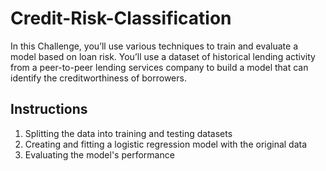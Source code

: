 # Credit-Risk-Classification
In this Challenge, you’ll use various techniques to train and evaluate a model based on loan risk. You’ll use a dataset of historical lending activity from a peer-to-peer lending services company to build a model that can identify the creditworthiness of borrowers.

## Instructions
1. Splitting the data into training and testing datasets
2. Creating and fitting a logistic regression model with the original data
3. Evaluating the model's performance 


